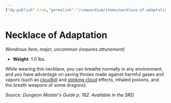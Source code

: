 ```yaml
---
{"dg-publish":true,"permalink":"/compendium/items/necklace-of-adaptation/","tags":["compendium/src/5e/dmg","item/attunement/required","item/rarity/uncommon","item/tier/major","item/wondrous"]}
---
```


# Necklace of Adaptation
*Wondrous Item, major, uncommon (requires attunement)*  

- **Weight**: 1.0 lbs.

While wearing this necklace, you can breathe normally in any environment, and you have advantage on saving throws made against harmful gases and vapors (such as [cloudkill](compendium/spells/cloudkill.md) and [stinking cloud](compendium/spells/stinking-cloud.md) effects, inhaled poisons, and the breath weapons of some dragons).

*Source: Dungeon Master's Guide p. 182. Available in the SRD.*